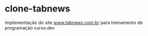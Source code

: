 # clone-tabnews

Implementação do site www.tabnews.com.br para treinamento de programação curso.dev
